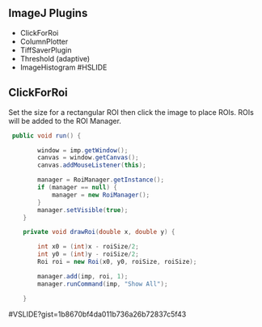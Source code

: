 ## ImageJ Plugins

* ClickForRoi
* ColumnPlotter
* TiffSaverPlugin
* Threshold (adaptive)
* ImageHistogram
#HSLIDE


## ClickForRoi

Set the size for a rectangular ROI then click the image to place ROIs.
ROIs will be added to the ROI Manager.

```java
 public void run() {

        window = imp.getWindow();
        canvas = window.getCanvas();
        canvas.addMouseListener(this);

        manager = RoiManager.getInstance();
        if (manager == null) {
            manager = new RoiManager();
        }
        manager.setVisible(true);
    }

    private void drawRoi(double x, double y) {

        int x0 = (int)x - roiSize/2;
        int y0 = (int)y - roiSize/2;
        Roi roi = new Roi(x0, y0, roiSize, roiSize);

        manager.add(imp, roi, 1);
        manager.runCommand(imp, "Show All");

    }
 ```

#VSLIDE?gist=1b8670bf4da011b736a26b72837c5f43   